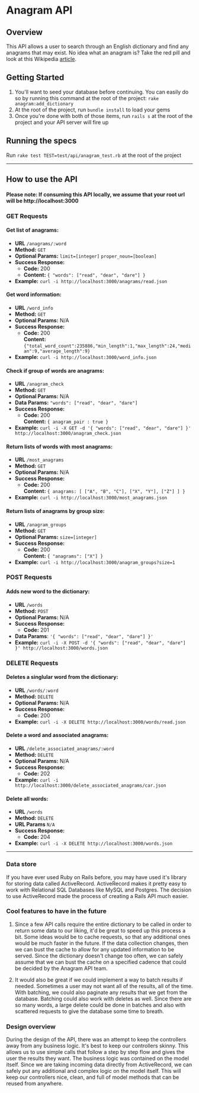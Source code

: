 # Anagram API

## Overview
This API allows a user to search through an English dictionary and find any anagrams that may exist. No idea what an anagram is? Take the red pill and look at this Wikipedia [article](https://www.wikiwand.com/en/Anagram).

## Getting Started
1. You'll want to seed your database before continuing. You can easily do so by running this command at the root of the project: `rake anagram:add_dictionary`
2. At the root of the project, run `bundle install` to load your gems
3. Once you're done with both of those items, run `rails s` at the root of the project and your API server will fire up

## Running the specs
   Run `rake test TEST=test/api/anagram_test.rb` at the root of the project

----

## How to use the API

#### Please note: If consuming this API locally, we assume that your root url will be http://localhost:3000

### GET Requests

#### Get list of anagrams:

* **URL** `/anagrams/:word`
* **Method:** `GET`
* **Optional Params:**
   `limit=[integer]`
   `proper_noun=[boolean]`
* **Success Response:**
  * **Code:** 200 <br />
  * **Content:** `{ "words": ["read", "dear", "dare"] }`
* **Example:** `curl -i http://localhost:3000/anagrams/read.json`

#### Get word information:

* **URL** `/word_info`
* **Method:** `GET`
* **Optional Params:** N/A
* **Success Response:**
  * **Code:** 200 <br />
    **Content:** `{"total_word_count":235886,"min_length":1,"max_length":24,"median":9,"average_length":9}`
* **Example:** `curl -i http://localhost:3000/word_info.json`

#### Check if group of words are anagrams:

* **URL** `/anagram_check`
* **Method:** `GET`
* **Optional Params:** N/A
* **Data Params:** `"words": ["read", "dear", "dare"]`
* **Success Response:**
  * **Code:** 200 <br />
    **Content:** `{ anagram_pair : true }`
* **Example:** `curl -i -X GET -d '{ "words": ["read", "dear", "dare"] }' http://localhost:3000/anagram_check.json`

#### Return lists of words with most anagrams:

* **URL** `/most_anagrams`
* **Method:** `GET`
* **Optional Params:** N/A
* **Success Response:**
  * **Code:** 200 <br />
    **Content:** `{ anagrams: [ ["A", "B", "C"], ["X", "Y"], ["Z"] ] }`
* **Example:** `curl -i http://localhost:3000/most_anagrams.json`

#### Return lists of anagrams by group size:

* **URL** `/anagram_groups`
* **Method:** `GET`
* **Optional Params:** `size=[integer]`
* **Success Response:**
  * **Code:** 200 <br />
    **Content:** `{ "anagrams": ["X"] }`
* **Example:** `curl -i http://localhost:3000/anagram_groups?size=1`

### POST Requests

#### Adds new word to the dictionary:

* **URL** `/words`
* **Method:** `POST`
* **Optional Params:** N/A
* **Success Response:**
  * **Code:** 201 <br />
* **Data Params**: `'{ "words": ["read", "dear", "dare"] }'`
* **Example:** `curl -i -X POST -d '{ "words": ["read", "dear", "dare"] }' http://localhost:3000/words.json`
  
  
### DELETE Requests

#### Deletes a singlular word from the dictionary:

* **URL** `/words/:word`
* **Method:** `DELETE`
* **Optional Params:** N/A
* **Success Response:**
  * **Code:** 200 <br />
* **Example:** `curl -i -X DELETE http://localhost:3000/words/read.json`
  
#### Delete a word and associated anagrams:

* **URL** `/delete_associated_anagrams/:word`
* **Method:** `DELETE`
* **Optional Params:** N/A
* **Success Response:**
  * **Code:** 202 <br />
* **Example:** `curl -i http://localhost:3000/delete_associated_anagrams/car.json`
  
#### Delete all words:

* **URL** `/words`
* **Method:** `DELETE`
*  **URL Params** `N/A`
* **Success Response:**
  * **Code:** 204 <br />
* **Example:** `curl -i -X DELETE http://localhost:3000/words.json`

----

### Data store
If you have ever used Ruby on Rails before, you may have used it's library for storing data called ActiveRecord. ActiveRecord makes it pretty easy to work with Relational SQL Databases like MySQL and Postgres. The decision to use ActiveRecord made the process of creating a Rails API much easier. 

### Cool features to have in the future
1. Since a few API calls require the entire dictionary to be called in order to return some data to our liking, it'd be great to speed up this process a bit. Some ideas would be to cache requests, so that any additional ones would be much faster in the future. If the data collection changes, then we can bust the cache to allow for any updated information to be served. Since the dictionary doesn't change too often, we can safely assume that we can bust the cache on a specified cadence that could be decided by the Anagram API team. 

2. It would also be great if we could implement a way to batch results if needed. Sometimes a user may not want all of the results, all of the time. With batching, we could also paginate any results that we get from the database. Batching could also work with deletes as well. Since there are so many words, a large delete could be done in batches and also with scattered requests to give the database some time to breath.

### Design overview
During the design of the API, there was an attempt to keep the controllers away from any business logic. It's best to keep our controllers skinny. This allows us to use simple calls that follow a step by step flow and gives the user the results they want. The business logic was contained on the model itself. Since we are taking incoming data directly from ActiveRecord, we can safely put any additional and complex logic on the model itself. This will keep our controllers nice, clean, and full of model methods that can be reused from anywhere.
